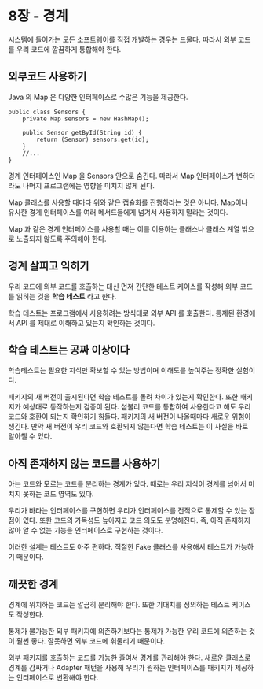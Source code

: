 # 8장 - 경계

시스템에 들어가는 모든 소프트웨어를 직접 개발하는 경우는 드물다. 따라서 외부 코드를 우리 코드에 깔끔하게 통합해야 한다.

## 외부코드 사용하기

Java 의 Map 은 다양한 인터페이스로 수많은 기능을 제공한다.

```tsx
public class Sensors {
	private Map sensors = new HashMap();
	
	public Sensor getById(String id) {
		return (Sensor) sensors.get(id);
	}
	//...
}
```

경계 인터페이스인 Map 을 Sensors 안으로 숨긴다. 따라서 Map 인터페이스가 변하더라도 나머지 프로그램에는 영향을 미치지 않게 된다.

Map 클래스를 사용할 때마다 위와 같은 캡슐화를 진행하라는 것은 아니다. Map이나 유사한 경계 인터페이스를 여러 메서드들에게 넘겨서 사용하지 말라는 것이다.

Map 과 같은 경계 인터페이스를 사용할 때는 이를 이용하는 클래스나 클래스 계열 밖으로 노출되지 않도록 주의해야 한다.

## 경계 살피고 익히기

우리 코드에 외부 코드를 호출하는 대신 먼저 간단한 테스트 케이스를 작성해 외부 코드를 읽히는 것을 **학습 테스트** 라고 한다.

학습 테스트는 프로그램에서 사용하려는 방식대로 외부 API 를 호출한다. 통제된 환경에서 API 를 제대로 이해하고 있는지 확인하는 것이다.

## 학습 테스트는 공짜 이상이다

학습테스트는 필요한 지식만 확보할 수 있는 방법이며 이해도를 높여주는 정확한 실험이다.

패키지의 새 버전이 출시된다면 학습 테스트를 돌려 차이가 있는지 확인한다. 또한 패키지가 예상대로 동작하는지 검증이 된다. 섣불리 코드를 통합하여 사용한다고 해도 우리 코드와 호환이 되는지 확인하기 힘들다. 패키지의 새 버전이 나올때마다 새로운 위험이 생긴다. 만약 새 버전이 우리 코드와 호환되지 않는다면 학습 테스트는 이 사실을 바로 알아챌 수 있다.

## 아직 존재하지 않는 코드를 사용하기

아는 코드와 모르는 코드를 분리하는 경계가 있다. 때로는 우리 지식이 경계를 넘어서 미치지 못하는 코드 영역도 있다.

우리가 바라는 인터페이스를 구현하면 우리가 인터페이스를 전적으로 통제할 수 있는 장점이 있다. 또한 코드의 가독성도 높아지고 코드 의도도 분명해진다. 즉, 아직 존재하지 않아 알 수 없는 기능을 인터페이스로 구현하는 것이다.

이러한 설계는 테스트도 아주 편하다. 적절한 Fake 클래스를 사용해서 테스트가 가능하기 때문이다.

## 깨끗한 경계

경계에 위치하는 코드는 깔끔히 분리해야 한다. 또한 기대치를 정의하는 테스트 케이스도 작성한다.

통제가 불가능한 외부 패키지에 의존하기보다는 통제가 가능한 우리 코드에 의존하는 것이 훨씬 좋다. 잘못하면 외부 코드에 휘둘리기 때문이다.

외부 패키지를 호출하는 코드를 가능한 줄여서 경계를 관리해야 한다. 새로운 클래스로 경계를 감싸거나 Adapter 패턴을 사용해 우리가 원하는 인터페이스를 패키지가 제공하는 인터페이스로 변환해야 한다.
